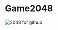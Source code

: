 # Game2048
![2048 for github](https://cloud.githubusercontent.com/assets/15230331/12377937/1536079a-bd37-11e5-8a5b-3709408ad14c.jpg)
